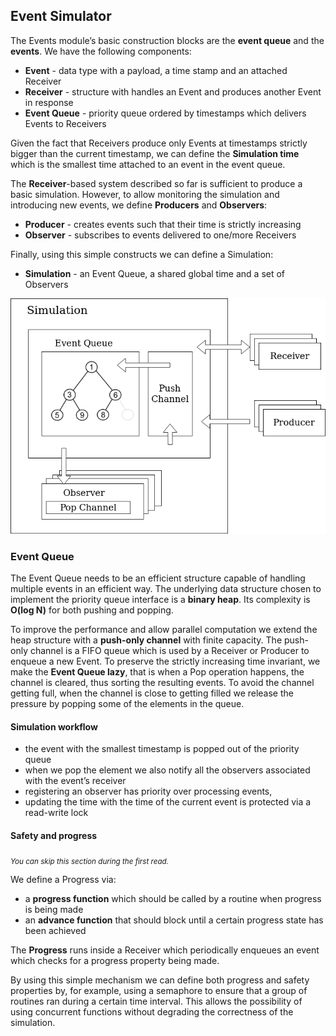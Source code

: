## Event Simulator

The Events module’s basic construction blocks are the **event queue** and the **events**. We have the following components:
- **Event** - data type with a payload, a time stamp and an attached Receiver
- **Receiver** - structure with handles an Event and produces another Event in
response
- **Event Queue** - priority queue ordered by timestamps which delivers
Events to Receivers

Given the fact that Receivers produce only Events at timestamps strictly bigger than the current timestamp, we can define the **Simulation time** which is the smallest time attached to an event in the event queue.

The **Receiver**-based system described so far is sufficient to produce a basic simulation. However, to allow monitoring the simulation and introducing new events, we define **Producers** and **Observers**:
- **Producer** - creates events such that their time is strictly increasing
- **Observer** - subscribes to events delivered to one/more Receivers

Finally, using this simple constructs we can define a Simulation:
- **Simulation** - an Event Queue, a shared global time and a set of Observers

![ ](pics/pq.png)

### Event Queue

The Event Queue needs to be an efficient structure capable of handling multiple events in an efficient way. The underlying data structure chosen to implement the priority queue interface is a **binary heap**. Its complexity is **O(log N)** for both pushing and popping.

To improve the performance and allow parallel computation we extend the heap structure with a **push-only channel** with finite capacity. The push-only
channel is a FIFO queue which is used by a Receiver or Producer to enqueue a new Event. To preserve the strictly increasing time invariant, we make the **Event Queue lazy**, that is when a Pop operation happens, the channel is cleared, thus sorting the resulting events. To avoid the channel getting full, when the channel is close to getting filled we release the pressure by popping some of the elements in the queue.

#### Simulation workflow
- the event with the smallest timestamp is popped out of the priority queue
- when we pop the element we also notify all the observers associated with the event’s receiver
- registering an observer has priority over processing events,
- updating the time with the time of the current event is protected via a read-write lock

#### Safety and progress

<sub>*You can skip this section during the first read.*</sub>

We define a Progress via:
   - a **progress function** which should be called by a routine when progress is being made
   - an **advance function** that should block until a certain progress state has been achieved

The **Progress** runs inside a Receiver which periodically enqueues an event which checks for a progress property being made.

By using this simple mechanism we can define both progress and safety properties by, for example, using a semaphore to ensure that a group of routines ran during a certain time interval. This allows the possibility of using concurrent functions without degrading the correctness of the simulation.
